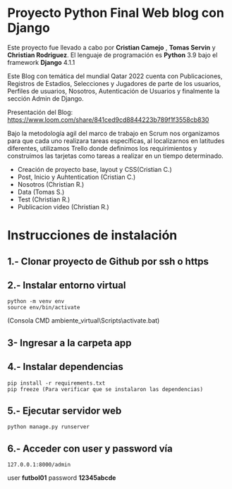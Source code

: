 # Proyecto Python Final Web blog con Django

Este proyecto  fue llevado a cabo por **Cristian Camejo** ,  **Tomas Servin** y **Christian Rodriguez**. El lenguaje de programación es **Python** 3.9 bajo el framework **Django** 4.1.1

Este Blog con temática del mundial Qatar 2022 cuenta con Publicaciones, Registros de Estadios, Selecciones y Jugadores de parte de los usuarios, Perfiles de usuarios, Nosotros, Autenticación de Usuarios y finalmente la sección Admin de Django.


Presentación del Blog:
https://www.loom.com/share/841ced9cd8844223b789f1f3558cb830


Bajo la metodología agil del marco de trabajo en Scrum nos organizamos para que cada uno realizara tareas específicas, al localizarnos en latitudes diferentes, utilizamos Trello donde definimos los requirimientos y construimos las tarjetas como tareas a realizar en un tiempo determinado.

- Creación de proyecto base, layout y CSS(Cristian C.)
- Post, Inicio y Auhtentication (Cristian C.)
- Nosotros (Christian R.)
- Data (Tomas S.)
- Test (Christian R.)
- Publicacion video (Christian R.)

Instrucciones de instalación
===
1.- Clonar proyecto de Github por ssh o https
---

2.- Instalar entorno virtual
---
	python -m venv env
	source env/bin/activate 
  (Consola CMD ambiente_virtual\Scripts\activate.bat)

3- Ingresar a la carpeta app
---

4.- Instalar dependencias
---
	pip install -r requirements.txt
	pip freeze (Para verificar que se instalaron las dependencias)

5.- Ejecutar servidor web
---
	python manage.py runserver
  
6.- Acceder con user y password   vía
---
	127.0.0.1:8000/admin
  user **futbol01**
  password  **12345abcde**
